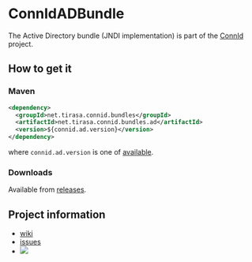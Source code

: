 ConnIdADBundle
==============

The Active Directory bundle (JNDI implementation) is part of the [ConnId](http://connid.tirasa.net) project.

## How to get it

### Maven

```XML
<dependency>
  <groupId>net.tirasa.connid.bundles</groupId>
  <artifactId>net.tirasa.connid.bundles.ad</artifactId>
  <version>${connid.ad.version}</version>
</dependency>
```

where `connid.ad.version` is one of [available](http://repo1.maven.org/maven2/net/tirasa/connid/bundles/org.connid.bundles.ad/).

### Downloads

Available from [releases](https://github.com/Tirasa/ConnIdADBundle/releases).

## Project information

 * [wiki](https://connid.atlassian.net/wiki/pages/viewpage.action?pageId=360482)
 * [issues](https://connid.atlassian.net/browse/AD)
 * <a href="https://travis-ci.org/Tirasa/ConnIdADBundle"><img src="https://api.travis-ci.org/Tirasa/ConnIdADBundle.png"/></a>
